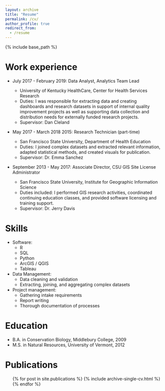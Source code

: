 ```yaml
---
layout: archive
title: "Resume"
permalink: /cv/
author_profile: true
redirect_from:
  - /resume
---
```


{% include base_path %}

Work experience
======
* July 2017 - February 2019: Data Analyst, Analytics Team Lead
  * University of Kentucky HealthCare, Center for Health Services Research
  * Duties: I was responsible for extracting data and creating dashboards and research datasets in support of internal quality improvement projects as well as supporting data collection and distribution needs for externally funded research projects.
  * Supervisor: Dan Cleland

* May 2017 - March 2018 2015: Research Technician (part-time)
  * San Francisco State University, Department of Health Education
  * Duties: I joined complex datasets and extracted relevant information, adapted statistical methods, and created visuals for publication.
  * Supervisor: Dr. Emma Sanchez
 
* September 2013 - May 2017: Associate Director, CSU GIS Site License Administrator
  * San Francisco State University, Institute for Geographic Information Science
  * Duties included: I performed GIS research activities, coordinated continuing education classes, and provided software licensing and training support.
  * Supervisor: Dr. Jerry Davis
  
Skills
======
* Software:
  * R
  * SQL
  * Python
  * ArcGIS / QGIS
  * Tableau
* Data Management:
  * Data cleaning and validation
  * Extracting, joining, and aggregating complex datasets  
* Project management:
  * Gathering intake requirements
  * Report writing
  * Thorough documentation of processes
 
Education
======
* B.A. in Conservation Biology, Middlebury College, 2009
* M.S. in Natural Resources, University of Vermont, 2012

Publications
======
  <ul>{% for post in site.publications %}
    {% include archive-single-cv.html %}
  {% endfor %}</ul>
  
